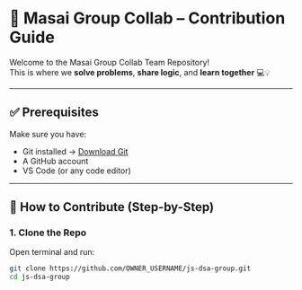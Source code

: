# 👥 Masai Group Collab – Contribution Guide

Welcome to the Masai Group Collab Team Repository!  
This is where we **solve problems**, **share logic**, and **learn together** 💻💡

---

## ✅ Prerequisites

Make sure you have:

- Git installed → [Download Git](https://git-scm.com/)
- A GitHub account
- VS Code (or any code editor)

---

## 🚀 How to Contribute (Step-by-Step)

### 1. Clone the Repo

Open terminal and run:

```bash
git clone https://github.com/OWNER_USERNAME/js-dsa-group.git
cd js-dsa-group

